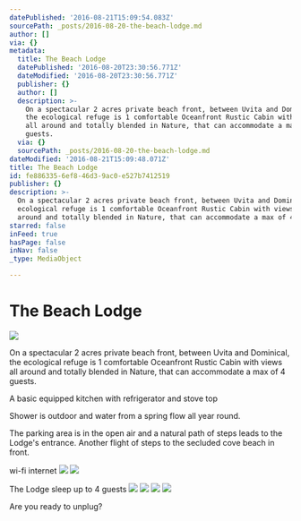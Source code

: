 ```yaml
---
datePublished: '2016-08-21T15:09:54.083Z'
sourcePath: _posts/2016-08-20-the-beach-lodge.md
author: []
via: {}
metadata:
  title: The Beach Lodge
  datePublished: '2016-08-20T23:30:56.771Z'
  dateModified: '2016-08-20T23:30:56.771Z'
  publisher: {}
  author: []
  description: >-
    On a spectacular 2 acres private beach front, between Uvita and Dominical,
    the ecological refuge is 1 comfortable Oceanfront Rustic Cabin with views
    all around and totally blended in Nature, that can accommodate a max of 4
    guests.
  via: {}
  sourcePath: _posts/2016-08-20-the-beach-lodge.md
dateModified: '2016-08-21T15:09:48.071Z'
title: The Beach Lodge
id: fe886335-6ef8-46d3-9ac0-e527b7412519
publisher: {}
description: >-
  On a spectacular 2 acres private beach front, between Uvita and Dominical, the
  ecological refuge is 1 comfortable Oceanfront Rustic Cabin with views all
  around and totally blended in Nature, that can accommodate a max of 4 guests.
starred: false
inFeed: true
hasPage: false
inNav: false
_type: MediaObject

---
```

# The Beach Lodge
![](https://the-grid-user-content.s3-us-west-2.amazonaws.com/2ebd312f-0167-43dd-907c-26b481d0b8f4.jpg)

On a spectacular 2 acres private beach front, between Uvita and Dominical, the ecological refuge is 1 comfortable Oceanfront Rustic Cabin with views all around and totally blended in Nature, that can accommodate a max of 4 guests.

A basic equipped kitchen with refrigerator and stove top

Shower is outdoor and water from a spring flow all year round.

The parking area is in the open air and a natural path of steps leads to the Lodge's entrance. Another flight of steps to the secluded cove beach in front.

wi-fi internet
![](https://the-grid-user-content.s3-us-west-2.amazonaws.com/34dd5bbb-fb14-416a-a1a1-5b7e27d8905c.jpg)
![](https://the-grid-user-content.s3-us-west-2.amazonaws.com/73f089d7-fd5f-43d9-8d54-687c692d3771.jpg)

The Lodge sleep up to 4 guests
![](https://the-grid-user-content.s3-us-west-2.amazonaws.com/1365b348-89e0-45e2-8789-e46909b71fa0.jpg)
![](https://the-grid-user-content.s3-us-west-2.amazonaws.com/1204c986-5fb1-4e15-b0fa-ef56bfc09fa3.jpg)
![](https://the-grid-user-content.s3-us-west-2.amazonaws.com/ec0a799e-527f-4046-bda9-a651f5a3ea27.jpg)
![](https://the-grid-user-content.s3-us-west-2.amazonaws.com/80955fbf-4028-410a-9086-05a0f98dfca4.jpg)

Are you ready to unplug?